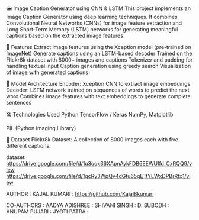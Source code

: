 🖼️ Image Caption Generator using CNN & LSTM
This project implements an Image Caption Generator using deep learning techniques. It combines Convolutional Neural Networks (CNNs) for image feature extraction and Long Short-Term Memory (LSTM) networks for generating meaningful captions based on the extracted image features.

📌 Features
Extract image features using the Xception model (pre-trained on ImageNet)
Generate captions using an LSTM-based decoder
Trained on the Flickr8k dataset with 8000+ images and captions
Tokenizer and padding for handling textual input
Caption generation using greedy search
Visualization of image with generated captions

🧠 Model Architecture
Encoder: Xception CNN to extract image embeddings
Decoder: LSTM network trained on sequences of words to predict the next word
Combines image features with text embeddings to generate complete sentences

🛠️ Technologies Used
Python
TensorFlow / Keras
NumPy, Matplotlib

PIL (Python Imaging Library)

📂 Dataset
Flickr8k Dataset: A collection of 8000 images each with five different captions.

dataset:
https://drive.google.com/file/d/1u3oqx36XApnAykFDB6EEWUIfd_CxRQQ9/view
https://drive.google.com/file/d/1qcRy3WpQv4dGtu65gETtYLWxDPBrRtx1/view 

AUTHOR :
KAJAL KUMARI : https://github.com/Kajal8kumari

CO-AUTHORS :
AADYA ADISHREE :
SHIVANI SINGH :
D. SUBODH :
ANUPAM PUJARI :
JYOTI PATRA :





